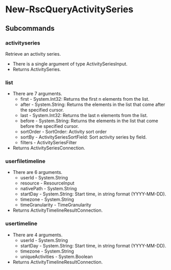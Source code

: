 # New-RscQueryActivitySeries
## Subcommands
### activityseries
Retrieve an activity series.

- There is a single argument of type ActivitySeriesInput.
- Returns ActivitySeries.
### list
- There are 7 arguments.
    - first - System.Int32: Returns the first n elements from the list.
    - after - System.String: Returns the elements in the list that come after the specified cursor.
    - last - System.Int32: Returns the last n elements from the list.
    - before - System.String: Returns the elements in the list that come before the specified cursor.
    - sortOrder - SortOrder: Activity sort order
    - sortBy - ActivitySeriesSortField: Sort activity series by field.
    - filters - ActivitySeriesFilter
- Returns ActivitySeriesConnection.
### userfiletimeline
- There are 6 arguments.
    - userId - System.String
    - resource - ResourceInput
    - nativePath - System.String
    - startDay - System.String: Start time, in string format (YYYY-MM-DD).
    - timezone - System.String
    - timeGranularity - TimeGranularity
- Returns ActivityTimelineResultConnection.
### usertimeline
- There are 4 arguments.
    - userId - System.String
    - startDay - System.String: Start time, in string format (YYYY-MM-DD).
    - timezone - System.String
    - uniqueActivities - System.Boolean
- Returns ActivityTimelineResultConnection.
